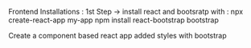 Frontend Installations : 
1st Step -> install react and bootsratp with : 
npx create-react-app my-app
npm install react-bootstrap bootstrap

Create a component based react app added styles with bootstrap
